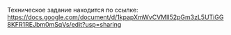 Техническое задание находится по ссылке:
https://docs.google.com/document/d/1kpapXmWvCVMlI52pGm3zL5UTiGG8KFR1REJbm0mSqVs/edit?usp=sharing